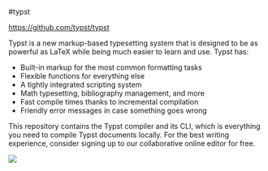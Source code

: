 #typst 


https://github.com/typst/typst

Typst is a new markup-based typesetting system that is designed to be as powerful as LaTeX while being much easier to learn and use. Typst has:

- Built-in markup for the most common formatting tasks
- Flexible functions for everything else
- A tightly integrated scripting system
- Math typesetting, bibliography management, and more
- Fast compile times thanks to incremental compilation
- Friendly error messages in case something goes wrong

This repository contains the Typst compiler and its CLI, which is everything you need to compile Typst documents locally. For the best writing experience, consider signing up to our collaborative online editor for free.


![](https://user-images.githubusercontent.com/17899797/228031796-ced0e452-fcee-4ae9-92da-b9287764ff25.png)

